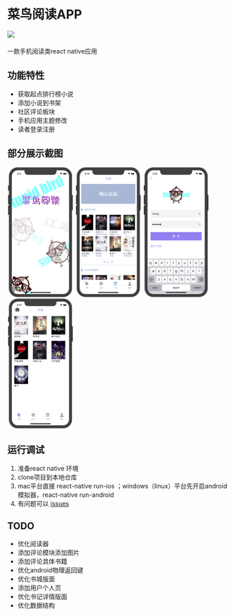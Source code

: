 # 菜鸟阅读APP
[![](https://img.shields.io/badge/Download-v1.1.3-orange.svg)](https://github.com/zhang1024899756/clumsy_bird_read/releases)<br>  
一款手机阅读类react native应用
## 功能特性
* 获取起点排行榜小说
* 添加小说到书架
* 社区评论板块
* 手机应用主题修改
* 读者登录注册
## 部分展示截图
<img src="https://github.com/zhang1024899756/clumsy_bird_read/blob/master/ShowImage/%E6%AC%A2%E8%BF%8E%E9%A1%B5.png" width="150"/>
<img src="https://github.com/zhang1024899756/clumsy_bird_read/blob/master/ShowImage/%E4%B9%A6%E5%9F%8E.png" width="150"/>
<img src="https://github.com/zhang1024899756/clumsy_bird_read/blob/master/ShowImage/%E7%99%BB%E5%BD%95%E9%A1%B5.png" width="150"/>
<img src="https://github.com/zhang1024899756/clumsy_bird_read/blob/master/ShowImage/%E7%94%A8%E6%88%B7%E4%B9%A6%E6%9E%B6.png" width="150"/>

## 运行调试
1. 准备react native 环境
2. clone项目到本地仓库
3. mac平台直接 react-native run-ios ；windows（linux）平台先开启android模拟器，react-native run-android
4. 有问题可以 [issues](https://github.com/zhang1024899756/clumsy_bird_read/issues)
## TODO
* 优化阅读器
* 添加评论模块添加图片
* 添加评论具体书籍
* 优化android物理返回键
* 优化书城版面
* 添加用户个人页
* 优化书记详情版面
* 优化数据结构
